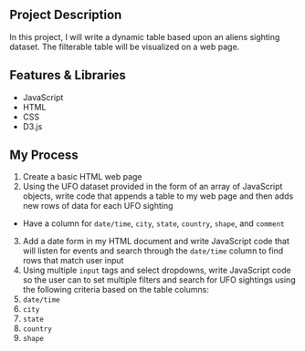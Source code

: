 ## Project Description

In this project, I will write a dynamic table based upon an aliens sighting dataset. The filterable table will be visualized on a web page. 

## Features & Libraries
* JavaScript
* HTML
* CSS
* D3.js

## My Process

1. Create a basic HTML web page 
2. Using the UFO dataset provided in the form of an array of JavaScript objects, write code that appends a table to my web page and then adds new rows of data for each UFO sighting
  * Have a column for `date/time`, `city`, `state`, `country`, `shape`, and `comment`
3. Add a date form in my HTML document and write JavaScript code that will listen for events and search through the `date/time` column to find rows that match user input
4. Using multiple `input` tags and select dropdowns, write JavaScript code so the user can to set multiple filters and search for UFO sightings using the following criteria based on the table columns:
  1. `date/time`
  2. `city`
  3. `state`
  4. `country`
  5. `shape`
